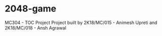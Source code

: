 # 2048-game
MC304 - TOC Project
Project built by 2K18/MC/015 - Animesh Upreti and 2K18/MC/018 - Ansh Agrawal
